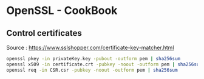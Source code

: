 # OpenSSL - CookBook

## Control certificates

Source : https://www.sslshopper.com/certificate-key-matcher.html

```sh
openssl pkey -in privateKey.key -pubout -outform pem | sha256sum
openssl x509 -in certificate.crt -pubkey -noout -outform pem | sha256sum
openssl req -in CSR.csr -pubkey -noout -outform pem | sha256sum 
```
